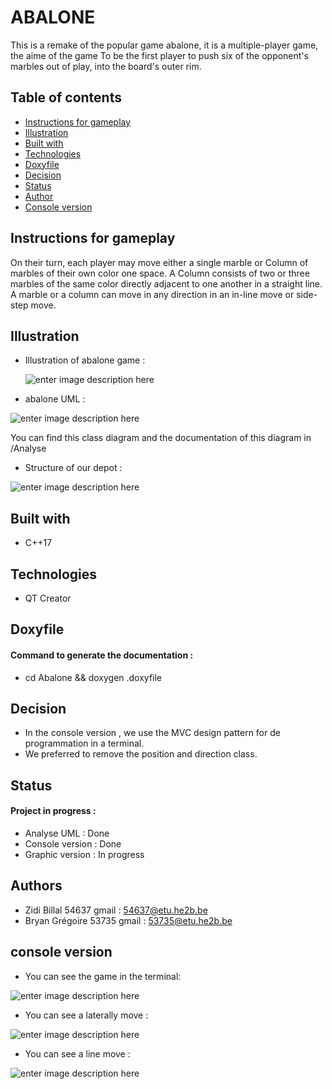 
# ABALONE

This is a remake of the popular game abalone, it is a multiple-player game, the aime of the game To be the first player to push six of the opponent's marbles out of play, into the board's outer rim. 

## Table of contents

-   [Instructions for gameplay](#instructions-for-gameplay)
-   [Illustration](#Illustration)
-   [Built with](#built-with)
-   [Technologies](#technologies)
-   [Doxyfile](#doxyfile)
-   [Decision](#decision)
-   [Status](#status)
-   [Author](#author)
-   [Console version](#console_version)

## Instructions for gameplay

On their turn, each player may move either a single marble or Column of marbles of their own color one space. A Column consists of two or three marbles of the same color directly adjacent to one another in a straight line. A marble or a column can move in any direction in an in-line move or side-step move.

## Illustration
- Illustration of abalone game : 

	![enter image description here](https://zupimages.net/up/21/06/crpw.jpg)

- abalone UML :

![enter image description here](https://zupimages.net/up/21/07/0vaq.png)

You can find this class diagram and the documentation of this diagram in /Analyse

- Structure of our depot : 

![enter image description here](https://zupimages.net/up/21/07/g9nz.png)

## Built with

-  C++17

## Technologies

- QT Creator

## Doxyfile 

#### Command to generate the documentation : 
- cd Abalone && doxygen .doxyfile

## Decision 

-  In the console version , we use the MVC design pattern for de programmation in a terminal.
- We preferred to remove the position and direction class.

## Status

#### Project in progress : 

- Analyse UML : Done
- Console version : Done
- Graphic version : In progress


## Authors 
- Zidi Billal 54637 gmail :  [54637@etu.he2b.be](54637@etu.he2b.be)
- Bryan Grégoire  53735 gmail :  [53735@etu.he2b.be](53735@etu.he2b.be)

## console version 

- You can see the game in the  terminal:

![enter image description here](https://zupimages.net/up/21/13/9v73.png)

- You can see a laterally move :

![enter image description here](https://zupimages.net/up/21/13/e88x.png)

- You can see a line move :

![enter image description here](https://zupimages.net/up/21/13/4kvi.png)
